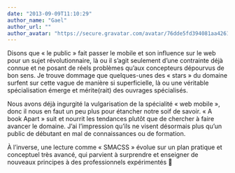 ```yaml
---
date: "2013-09-09T11:10:29"
author_name: "Gael"
author_url: ""
author_avatar: "https://secure.gravatar.com/avatar/76dde5fd394081aa4261802372fe2e33?s=48&d=mm&r=g"
---
```

Disons que « le public » fait passer le mobile et son influence sur le web pour un sujet révolutionnaire, là ou il s’agit seulement d’une contrainte déjà connue et ne posant de réels problèmes qu’aux concepteurs dépourvus de bon sens. Je trouve dommage que quelques-unes des « stars » du domaine surfent sur cette vague de manière si superficielle, là ou une véritable spécialisation émerge et mérite(rait) des ouvrages spécialisés.

Nous avons déjà ingurgité la vulgarisation de la spécialité « web mobile », donc il nous en faut un peu plus pour étancher notre soif de savoir. « A book Apart » suit et nourrit les tendances plutôt que de chercher à faire avancer le domaine. J’ai l’impression qu’ils ne visent désormais plus qu’un public de débutant en mal de connaissances ou de formation.

À l’inverse, une lecture comme « SMACSS » évolue sur un plan pratique et conceptuel très avancé, qui parvient à surprendre et enseigner de nouveaux principes à des professionnels expérimentés 🙂